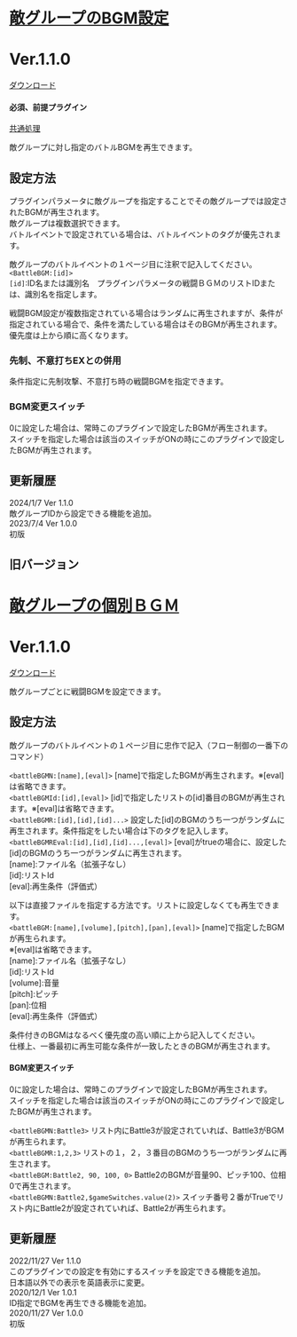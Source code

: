 # [敵グループのBGM設定](https://raw.githubusercontent.com/nuun888/MZ/master/NUUN_BattleTroopBGM.js)
# Ver.1.1.0
 [ダウンロード](https://raw.githubusercontent.com/nuun888/MZ/master/NUUN_BattleTroopBGM.js)  
 #### 必須、前提プラグイン
[共通処理](https://github.com/nuun888/MZ/blob/master/README/Base.md)  

敵グループに対し指定のバトルBGMを再生できます。  

## 設定方法
プラグインパラメータに敵グループを指定することでその敵グループでは設定されたBGMが再生されます。  
敵グループは複数選択できます。  
バトルイベントで設定されている場合は、バトルイベントのタグが優先されます。  

敵グループのバトルイベントの１ページ目に注釈で記入してください。  
`<BattleBGM:[id]>`  
`[id]`:ID名または識別名　プラグインパラメータの戦闘ＢＧＭのリストIDまたは、識別名を指定します。  

戦闘BGM設定が複数指定されている場合はランダムに再生されますが、条件が指定されている場合で、条件を満たしている場合はそのBGMが再生されます。  
優先度は上から順に高くなります。  

### 先制、不意打ちEXとの併用  
条件指定に先制攻撃、不意打ち時の戦闘BGMを指定できます。  

### BGM変更スイッチ
0に設定した場合は、常時このプラグインで設定したBGMが再生されます。  
スイッチを指定した場合は該当のスイッチがONの時にこのプラグインで設定したBGMが再生されます。  

## 更新履歴
2024/1/7 Ver 1.1.0  
敵グループIDから設定できる機能を追加。  
2023/7/4 Ver 1.0.0  
初版  

## 旧バージョン
# [敵グループの個別ＢＧＭ](https://raw.githubusercontent.com/nuun888/MZ/master/NUUN_BattleBGM.js)
# Ver.1.1.0
 [ダウンロード](https://raw.githubusercontent.com/nuun888/MZ/master/NUUN_BattleBGM.js)

 敵グループごとに戦闘BGMを設定できます。

## 設定方法
敵グループのバトルイベントの１ページ目に忠作で記入（フロー制御の一番下のコマンド）  

`<battleBGMN:[name],[eval]>`  [name]で指定したBGMが再生されます。※[eval]は省略できます。  
`<battleBGMId:[id],[eval]>` [id]で指定したリストの[id]番目のBGMが再生されます。※[eval]は省略できます。  
`<battleBGMR:[id],[id],[id]...>`  設定した[id]のBGMのうち一つがランダムに再生されます。条件指定をしたい場合は下のタグを記入します。  
`<battleBGMREval:[id],[id],[id]...,[eval]>`  [eval]がtrueの場合に、設定した[id]のBGMのうち一つがランダムに再生されます。  
[name]:ファイル名（拡張子なし）  
[id]:リストId  
[eval]:再生条件（評価式）  

以下は直接ファイルを指定する方法です。リストに設定しなくても再生できます。  
`<battleBGM:[name],[volume],[pitch],[pan],[eval]>` [name]で指定したBGMが再生られます。  
※[eval]は省略できます。  
[name]:ファイル名（拡張子なし）  
[id]:リストId  
[volume]:音量  
[pitch]:ピッチ  
[pan]:位相  
[eval]:再生条件（評価式）  

条件付きのBGMはなるべく優先度の高い順に上から記入してください。  
仕様上、一番最初に再生可能な条件が一致したときのBGMが再生されます。  

#### BGM変更スイッチ
0に設定した場合は、常時このプラグインで設定したBGMが再生されます。  
スイッチを指定した場合は該当のスイッチがONの時にこのプラグインで設定したBGMが再生されます。  

`<battleBGMN:Battle3>`  リスト内にBattle3が設定されていれば、Battle3がBGMが再生られます。  
`<battleBGMR:1,2,3>` リストの１，２，３番目のBGMのうち一つがランダムに再生されます。  
`<battleBGM:Battle2, 90, 100, 0>` Battle2のBGMが音量90、ピッチ100、位相0で再生されます。  
`<battleBGMN:Battle2,$gameSwitches.value(2)>` スイッチ番号２番がTrueでリスト内にBattle2が設定されていれば、Battle2が再生られます。 

## 更新履歴
2022/11/27 Ver 1.1.0  
このプラグインでの設定を有効にするスイッチを設定できる機能を追加。  
日本語以外での表示を英語表示に変更。  
2020/12/1 Ver 1.0.1  
ID指定でBGMを再生できる機能を追加。  
2020/11/27 Ver 1.0.0  
初版  



